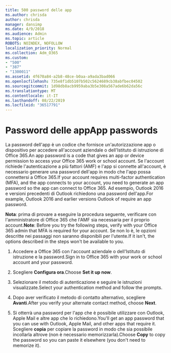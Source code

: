 ```yaml
---
title: 500 password delle app
ms.author: chrisda
author: chrisda
manager: dansimp
ms.date: 4/9/2018
ms.audience: Admin
ms.topic: article
ROBOTS: NOINDEX, NOFOLLOW
localization_priority: Normal
ms.collection: Adm_O365
ms.custom:
- "500"
- "387"
- "1300011"
ms.assetid: 4f670a84-a2b8-48ce-b0aa-a9ada3bad066
ms.openlocfilehash: 735e8f1db5107b502c5624689cb38abfbec04502
ms.sourcegitcommit: 1d98db8acb9959aba3b5e308a567ade6b62da56c
ms.translationtype: MT
ms.contentlocale: it-IT
ms.lasthandoff: 08/22/2019
ms.locfileid: "36517791"
---
```

# <a name="app-passwords"></a><span data-ttu-id="a62f5-102">Password delle app</span><span class="sxs-lookup"><span data-stu-id="a62f5-102">App passwords</span></span>

<span data-ttu-id="a62f5-103">La password dell'app è un codice che fornisce un'autorizzazione app o dispositivo per accedere all'account aziendale o dell'Istituto di istruzione di Office 365.</span><span class="sxs-lookup"><span data-stu-id="a62f5-103">An app password is a code that gives an app or device permission to access your Office 365 work or school account.</span></span> <span data-ttu-id="a62f5-104">Se l'account richiede l'autenticazione a più fattori (AMF) e l'app si connette all'account, è necessario generare una password dell'app in modo che l'app possa connettersi a Office 365.</span><span class="sxs-lookup"><span data-stu-id="a62f5-104">If your account requires multi-factor authentication (MFA), and the app connects to your account, you need to generate an app password so the app can connect to Office 365.</span></span> <span data-ttu-id="a62f5-105">Ad esempio, Outlook 2016 e versioni precedenti di Outlook richiedono una password dell'app.</span><span class="sxs-lookup"><span data-stu-id="a62f5-105">For example, Outlook 2016 and earlier versions Outlook of require an app password.</span></span>

 <span data-ttu-id="a62f5-106">**Nota**: prima di provare a eseguire la procedura seguente, verificare con l'amministratore di Office 365 che l'AMF sia necessaria per il proprio account.</span><span class="sxs-lookup"><span data-stu-id="a62f5-106">**Note**: Before you try the following steps, verify with your Office 365 admin that MFA is required for your account.</span></span> <span data-ttu-id="a62f5-107">Se non lo è, le opzioni descritte nei passaggi non saranno disponibili per l'utente.</span><span class="sxs-lookup"><span data-stu-id="a62f5-107">If it isn't, the options described in the steps won't be available to you.</span></span>

1. <span data-ttu-id="a62f5-108">Accedere a Office 365 con l'account aziendale o dell'Istituto di istruzione e la password.</span><span class="sxs-lookup"><span data-stu-id="a62f5-108">Sign in to Office 365 with your work or school account and your password.</span></span>

2. <span data-ttu-id="a62f5-109">Scegliere **Configura ora**.</span><span class="sxs-lookup"><span data-stu-id="a62f5-109">Choose **Set it up now**.</span></span>

3. <span data-ttu-id="a62f5-110">Selezionare il metodo di autenticazione e seguire le istruzioni visualizzate.</span><span class="sxs-lookup"><span data-stu-id="a62f5-110">Select your authentication method and follow the prompts.</span></span>

4. <span data-ttu-id="a62f5-111">Dopo aver verificato il metodo di contatto alternativo, scegliere **Avanti**.</span><span class="sxs-lookup"><span data-stu-id="a62f5-111">After you verify your alternate contact method, choose **Next**.</span></span>

5. <span data-ttu-id="a62f5-112">Si otterrà una password per l'app che è possibile utilizzare con Outlook, Apple Mail e altre app che lo richiedono.</span><span class="sxs-lookup"><span data-stu-id="a62f5-112">You'll get an app password that you can use with Outlook, Apple Mail, and other apps that require it.</span></span> <span data-ttu-id="a62f5-113">Scegliere **copia** per copiare la password in modo che sia possibile incollarla altrove (non è necessario memorizzarla).</span><span class="sxs-lookup"><span data-stu-id="a62f5-113">Choose **Copy** to copy the password so you can paste it elsewhere (you don't need to memorize it).</span></span>

